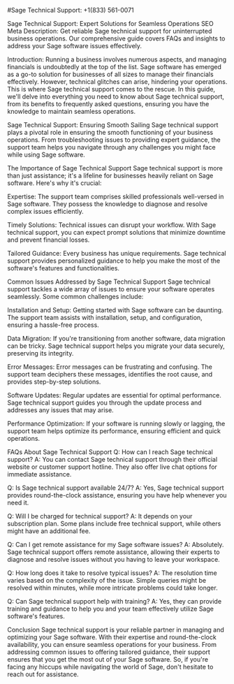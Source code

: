 
#Sage Technical Support: +1(833) 561-0071

Sage Technical Support: Expert Solutions for Seamless Operations
SEO Meta Description:
Get reliable Sage technical support for uninterrupted business operations. Our comprehensive guide covers FAQs and insights to address your Sage software issues effectively.

Introduction:
Running a business involves numerous aspects, and managing financials is undoubtedly at the top of the list. Sage software has emerged as a go-to solution for businesses of all sizes to manage their financials effectively. However, technical glitches can arise, hindering your operations. This is where Sage technical support comes to the rescue. In this guide, we'll delve into everything you need to know about Sage technical support, from its benefits to frequently asked questions, ensuring you have the knowledge to maintain seamless operations.

Sage Technical Support: Ensuring Smooth Sailing
Sage technical support plays a pivotal role in ensuring the smooth functioning of your business operations. From troubleshooting issues to providing expert guidance, the support team helps you navigate through any challenges you might face while using Sage software.

The Importance of Sage Technical Support
Sage technical support is more than just assistance; it's a lifeline for businesses heavily reliant on Sage software. Here's why it's crucial:

Expertise: The support team comprises skilled professionals well-versed in Sage software. They possess the knowledge to diagnose and resolve complex issues efficiently.

Timely Solutions: Technical issues can disrupt your workflow. With Sage technical support, you can expect prompt solutions that minimize downtime and prevent financial losses.

Tailored Guidance: Every business has unique requirements. Sage technical support provides personalized guidance to help you make the most of the software's features and functionalities.

Common Issues Addressed by Sage Technical Support
Sage technical support tackles a wide array of issues to ensure your software operates seamlessly. Some common challenges include:

Installation and Setup: Getting started with Sage software can be daunting. The support team assists with installation, setup, and configuration, ensuring a hassle-free process.

Data Migration: If you're transitioning from another software, data migration can be tricky. Sage technical support helps you migrate your data securely, preserving its integrity.

Error Messages: Error messages can be frustrating and confusing. The support team deciphers these messages, identifies the root cause, and provides step-by-step solutions.

Software Updates: Regular updates are essential for optimal performance. Sage technical support guides you through the update process and addresses any issues that may arise.

Performance Optimization: If your software is running slowly or lagging, the support team helps optimize its performance, ensuring efficient and quick operations.

FAQs About Sage Technical Support
Q: How can I reach Sage technical support?
A: You can contact Sage technical support through their official website or customer support hotline. They also offer live chat options for immediate assistance.

Q: Is Sage technical support available 24/7?
A: Yes, Sage technical support provides round-the-clock assistance, ensuring you have help whenever you need it.

Q: Will I be charged for technical support?
A: It depends on your subscription plan. Some plans include free technical support, while others might have an additional fee.

Q: Can I get remote assistance for my Sage software issues?
A: Absolutely. Sage technical support offers remote assistance, allowing their experts to diagnose and resolve issues without you having to leave your workspace.

Q: How long does it take to resolve typical issues?
A: The resolution time varies based on the complexity of the issue. Simple queries might be resolved within minutes, while more intricate problems could take longer.

Q: Can Sage technical support help with training?
A: Yes, they can provide training and guidance to help you and your team effectively utilize Sage software's features.

Conclusion
Sage technical support is your reliable partner in managing and optimizing your Sage software. With their expertise and round-the-clock availability, you can ensure seamless operations for your business. From addressing common issues to offering tailored guidance, their support ensures that you get the most out of your Sage software. So, if you're facing any hiccups while navigating the world of Sage, don't hesitate to reach out for assistance.

